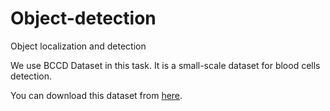 # Object-detection
Object localization and  detection 

We use BCCD Dataset in this task. It is a small-scale dataset for blood cells detection. 

You can download this dataset from [here](https://github.com/cosmicad/dataset).
